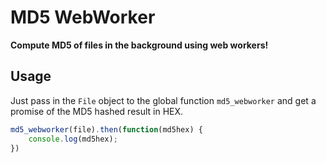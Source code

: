 MD5 WebWorker
=============

**Compute MD5 of files in the background using web workers!**

## Usage

Just pass in the `File` object to the global function `md5_webworker`
and get a promise of the MD5 hashed result in HEX.

```javascript
md5_webworker(file).then(function(md5hex) {
    console.log(md5hex);
})
```
